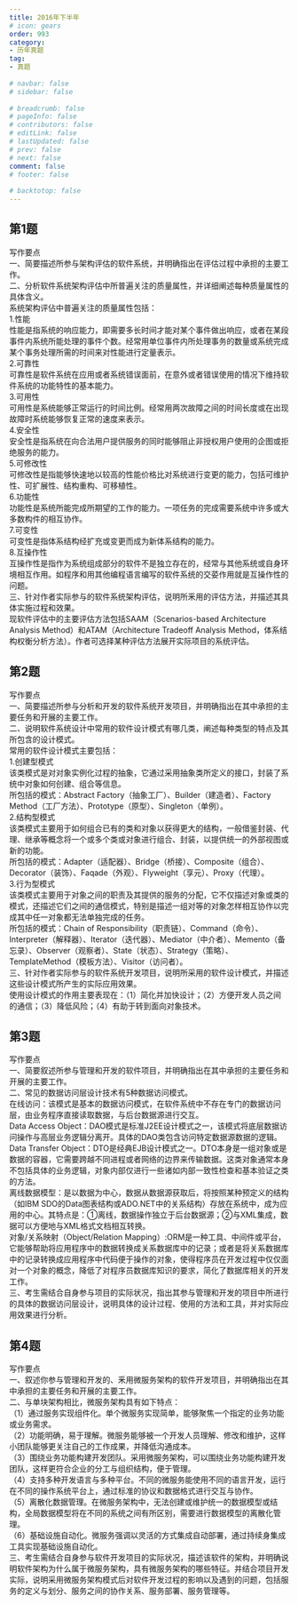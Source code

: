 ```yaml
---  
title: 2016年下半年  
# icon: gears  
order: 993  
category:  
- 历年真题  
tag:  
- 真题  
  
# navbar: false  
# sidebar: false  
  
# breadcrumb: false  
# pageInfo: false  
# contributors: false  
# editLink: false  
# lastUpdated: false  
# prev: false  
# next: false  
comment: false  
# footer: false  
  
# backtotop: false  
---  
```

## 第1题 ##

写作要点  
一、简要描述所参与架构评估的软件系统，并明确指出在评估过程中承担的主要工作。  
二、分析软件系统架构评估中所普遍关注的质量属性，并详细阐述每种质量属性的具体含义。  
系统架构评佔中普遍关注的质量属性包括：  
1.性能  
性能是指系统的响应能力，即需要多长时间才能对某个事件做出响应，或者在某段事件内系统所能处理的事件个数。经常用单位事件内所处理事务的数量或系统完成某个事务处理所需的时间来对性能进行定量表示。  
2.可靠性  
可靠性是软件系统在应用或者系统错误面前，在意外或者错误使用的情况下维持软件系统的功能特性的基本能力。  
3.可用性  
可用性是系统能够正常运行的时间比例。经常用两次故障之间的时间长度或在出现故障时系统能够恢复正常的速度来表示。  
4.安全性  
安全性是指系统在向合法用户提供服务的同时能够阻止非授权用户使用的企图或拒绝服务的能力。  
5.可修改性  
可修改性是指能够快速地以较高的性能价格比对系统进行变更的能力，包括可维护性、可扩展性、结构重构、可移植性。  
6.功能性  
功能性是系统所能完成所期望的工作的能力。一项任务的完成需要系统中许多或大多数构件的相互协作。  
7.可变性  
可变性是指体系结构经扩充或变更而成为新体系结构的能力。  
8.互操作性  
互操作性是指作为系统组成部分的软件不是独立存在的，经常与其他系统或自身环境相互作用。如程序和用其他编程语言编写的软件系统的交荽作用就是互操作性的问题。  
三、针对作者实际参与的软件系统架构评估，说明所釆用的评估方法，并描述其具体实施过程和效果。  
现软件评估中的主要评估方法包括SAAM（Scenarios-based Architecture Analysis Method）和ATAM（Architecture Tradeoff Analysis Method，体系结构权衡分析方法）。作者可选择某种评估方法展开实际项目的系统评估。  


## 第2题 ##

写作要点  
一、简要描述所参与分析和开发的软件系统开发项目，并明确指出在其中承担的主要任务和开展的主要工作。  
二、说明软件系统设计中常用的软件设计模式有哪几类，阐述每种类型的特点及其所包含的设计模式。  
常用的软件设计模式主要包括：  
1.创建型模式  
该类模式是对对象实例化过程的抽象，它通过采用抽象类所定义的接口，封装了系统中对象如何创建、组合等信息。  
所包括的模式：Abstract Factory（抽象工厂）、Builder（建造者）、Factory Method（工厂方法）、Prototype（原型）、Singleton（单例）。  
2.结构型模式  
该类模式主要用于如何组合已有的类和对象以获得更大的结构，一般借鉴封装、代理、继承等概念将一个或多个类或对象进行组合、封装，以提供统一的外部视图或新的功能。  
所包括的模式：Adapter（适配器）、Bridge（桥接）、Composite（组合）、Decorator（装饰）、Faqade（外观）、Flyweight（享元）、Proxy（代理）。  
3.行为型模式  
该类模式主要用于对象之间的职责及其提供的服务的分配，它不仅描述对象或类的模式，还描述它们之间的通信模式，特别是描述一组对等的对象怎样相互协作以完成其中任一对象都无法单独完成的任务。  
所包括的模式：Chain of Responsibility（职责链）、Command（命令）、Interpreter（解释器）、Iterator（迭代器）、Mediator（中介者）、Memento（备忘录）、Observer（观察者）、State（状态）、Strategy（策略）、TemplateMethod（模板方法）、Visitor（访问者）。  
三、针对作者实际参与的软件系统开发项目，说明所采用的软件设计模式，并描述这些设计模式所产生的实际应用效果。  
使用设计模式的作用主要表现在：（1）简化并加快设计；（2）方便开发人员之间的通信；（3）降低风险；（4）有助于转到面向对象技术。  


## 第3题 ##

写作要点  
一、简要叙述所参与管理和开发的软件项目，并明确指出在其中承担的主要任务和开展的主要工作。  
二、常见的数据访问层设计技术有5种数据访问模式。  
在线访问：该模式是基本的数据访问模式，在软件系统中不存在专门的数据访问层，由业务程序直接读取数据，与后台数据源进行交互。  
Data Access Object：DAO模式是标准J2EE设计模式之一，该模式将底层数据访问操作与高层业务逻辑分离开。具体的DAO类包含访问特定数据源数据的逻辑。  
Data Transfer Object：DTO是经典EJB设计模式之一。DTO本身是一组对象或是数据的容器，它需要跨越不同进程或者网络的边界来传输数据。这类对象通常本身不包括具体的业务逻辑，对象内部仅进行一些诸如内部一致性检查和基本验证之类的方法。  
离线数据模型：是以数据为中心，数据从数据源获取后，将按照某种预定义的结构（如IBM SDO的Data图表结构或ADO.NET中的关系结构）存放在系统中，成为应用的中心。其特点是：①离线，数据操作独立于后台数据源；②与XML集成，数据可以方便地与XML格式文档相互转换。  
对象/关系映射（Object/Relation Mapping）:ORM是一种工具、中间件或平台，它能够帮助将应用程序中的数据转换成关系数据库中的记录；或者是将关系数据库中的记录转换成应用程序中代码便于操作的对象，使得程序员在开发过程中仅仅面对一个对象的概念，降低了对程序员数据库知识的要求，简化了数据库相关的开发工作。  
三、考生需结合自身参与项目的实际状况，指出其参与管理和开发的项目中所进行的具体的数据访问层设计，说明具体的设计过程、使用的方法和工具，并对实际应用效果进行分析。  


## 第4题 ##

写作要点  
一、叙述你参与管理和开发的、釆用微服务架构的软件开发项目，并明确指出在其中承担的主要任务和开展的主要工作。  
二、与单块架构相比，微服务架构具有如下特点：  
（1）通过服务实现组件化。单个微服务实现简单，能够聚焦一个指定的业务功能或业务需求。  
（2）功能明确，易于理解。微服务能够被一个开发人员理解、修改和维护，这样小团队能够更关注自己的工作成果，并降低沟通成本。  
（3）围绕业务功能构建开发团队。采用微服务架构，可以围绕业务功能构建开发团队，这样更符合企业的分工与组织结构，便于管理。  
（4）支持多种开发语言与多种平台。不同的微服务能使用不同的语言开发，运行在不同的操作系统平台上，通过标准的协议和数据格式进行交互与协作。  
（5）离散化数据管理。在微服务架构中，无法创建或维护统一的数据模型或结构，全局数据模型将在不同的系统之间有所区别，需要进行数据模型的离散化管理。  
（6）基础设施自动化。微服务强调以灵活的方式集成自动部署，通过持续身集成工具实现基础设施自动化。  
三、考生需结合自身参与软件开发项目的实际状况，描述该软件的架构，并明确说明软件架构为什么属于微服务架构，具有微服务架构的哪些特征。并结合项目开发实际，说明采用微服务架构模式后对软件开发过程的影响以及遇到的问题，包括服务的定义与划分、服务之间的协作关系、服务部署、服务管理等。  

